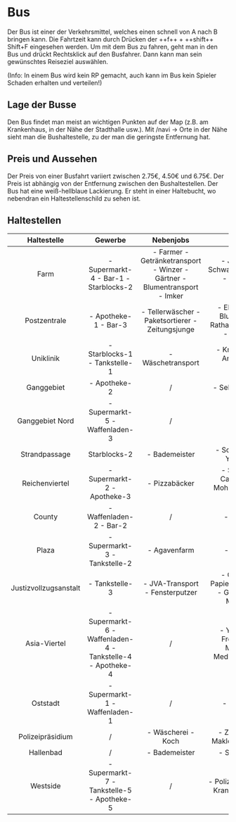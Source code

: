 # Bus
Der Bus ist einer der Verkehrsmittel, welches einen schnell von A nach B bringen kann. Die Fahrtzeit kann durch Drücken der ++f++ + ++shift++ Shift+F eingesehen werden. Um mit dem Bus zu fahren, geht man in den Bus und drückt Rechtsklick auf den Busfahrer. Dann kann man sein gewünschtes Reiseziel auswählen.

(Info: In einem Bus wird kein RP gemacht, auch kann im Bus kein Spieler Schaden erhalten und verteilen!)

## Lage der Busse
Den Bus findet man meist an wichtigen Punkten auf der Map (z.B. am Krankenhaus, in der Nähe der Stadthalle usw.). Mit /navi -> Orte in der Nähe sieht man die Bushaltestelle, zu der man die geringste Entfernung hat.

## Preis und Aussehen
Der Preis von einer Busfahrt variiert zwischen 2.75€, 4.50€ und 6.75€. Der Preis ist abhängig von der Entfernung zwischen den Bushaltestellen.
Der Bus hat eine weiß-hellblaue Lackierung. Er steht in einer Haltebucht, wo nebendran ein Haltestellenschild zu sehen ist.

## Haltestellen

| Haltestelle | Gewerbe | Nebenjobs | Anderes |
| :-: | :-: | :-: | :-: |
| Farm | - Supermarkt-4 - Bar-1 - Starblocks-2 | - Farmer - Getränketransport - Winzer - Gärtner - Blumentransport - Imker | - Jagdhütte - Schwarzmarktauktion - Gärtnerei - Mohnfeld|
| Postzentrale | - Apotheke-1 - Bar-3 | - Tellerwäscher - Paketsortierer - Zeitungsjunge | - Elektroladen - Blumenladen - Rathaus - Stadthalle - Feuerwehr |
| Uniklinik | - Starblocks-1 - Tankstelle-1 | - Wäschetransport | - Krankenhaus - Anglerteich - Bergbau |
| Ganggebiet | - Apotheke-2 | / | - Sekte - Tierheim |
| Ganggebiet Nord | - Supermarkt-5 - Waffenladen-3 | / | / |
| Strandpassage | Starblocks-2 | - Bademeister | - Schwimmbad - Yachthafen |
| Reichenviertel | - Supermarkt-2 - Apotheke-3 | - Pizzabäcker | - Sägewerk - Camorra HQ - Mohnfeld - Polizei Süd |
| County | - Waffenladen-2 - Bar-2 | / | - Tacoladen |
| Plaza | - Supermarkt-3 - Tankstelle-2 | - Agavenfarm | - Kartell HQ |
| Justizvollzugsanstalt | - Tankstelle-3 | - JVA-Transport - Fensterputzer | - Gefängnis - Papierfabrik - Labor - Geldwäsche - Möbelhaus |
| Asia-Viertel | - Supermarkt-6 - Waffenladen-4 - Tankstelle-4 - Apotheke-4 | / | - Yakuza HQ - Freizeitpark - Mohnfeld - Meditationstempel |
| Oststadt | - Supermarkt-1 - Waffenladen-1 | / | - Jagdgebiet |
| Polizeipräsidium | / | - Wäscherei - Koch | - Zentralbank - Makler - Polizei HQ |
| Hallenbad | / | - Bademeister | - Schwimmbad |
| Westside | - Supermarkt-7 - Tankstelle-5 - Apotheke-5 | / | - Polizeirevier West - Krankenhaus West |
